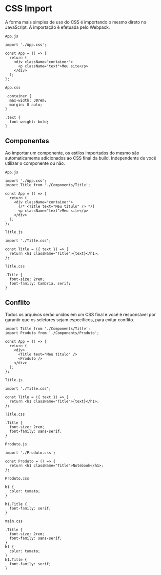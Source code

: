 # CSS Import

A forma mais simples de uso do CSS é importando o mesmo direto no JavaScript. A importação é efetuada pelo Webpack.

```
App.js

import './App.css';

const App = () => {
  return (
    <div className="container">
      <p className="text">Meu site</p>
    </div>
  );
};
```

```
App.css

.container {
  max-width: 30rem;
  margin: 0 auto;
}

.text {
  font-weight: bold;
}
```

## Componentes

Ao importar um componente, os estilos importados do mesmo são automaticamente adicionados ao CSS final da build. Independente de você utilizar o componente ou não.

```
App.js

import './App.css';
import Title from './Components/Title';

const App = () => {
  return (
    <div className="container">
      {/* <Title text="Meu título" /> */}
      <p className="text">Meu site</p>
    </div>
  );
};

Title.js

import './Title.css';

const Title = ({ text }) => {
  return <h1 className="Title">{text}</h1>;
};

Title.css

.Title {
  font-size: 2rem;
  font-family: Cambria, serif;
}
```

## Conflito

Todos os arquivos serão unidos em um CSS final e você é responsável por garantir que os seletores sejam específicos, para evitar conflito.

```
import Title from './Components/Title';
import Produto from './Components/Produto';

const App = () => {
  return (
    <div>
      <Title text="Meu título" />
      <Produto />
    </div>
  );
};

Title.js

import './Title.css';

const Title = ({ text }) => {
  return <h1 className="Title">{text}</h1>;
};

Title.css

.Title {
  font-size: 2rem;
  font-family: sans-serif;
}

Produto.js

import './Produto.css';

const Produto = () => {
  return <h1 className="Title">Notebook</h1>;
};

Produto.css

h1 {
  color: tomato;
}

h1.Title {
  font-family: serif;
}

main.css

.Title {
  font-size: 2rem;
  font-family: sans-serif;
}
h1 {
  color: tomato;
}
h1.Title {
  font-family: serif;
}
```